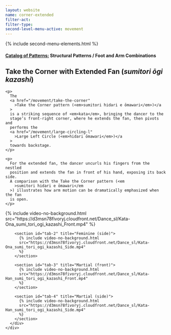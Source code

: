 ```yaml
---
layout: website
name: corner-extended
filter-act:
filter-type:
second-level-menu-active: movement
---
```


{% include second-menu-elements.html %}

<main class="page-content">
  <div class="text-container">
    <h4>
      <a href="/movement/">Catalog of Patterns:</a> Structural Patterns / Foot
      and Arm Combinations
    </h4>
    <h2>Take the Corner with Extended Fan (<em>sumitori ōgi kazashi</em>)</h2>

    <p>
      The
      <a href="/movement/take-the-corner"
        >Take the Corner pattern (<em>sumitori hidari e ōmawari</em>)</a
      >
      is a striking sequence of <em>kata</em>, bringing the dancer to the
      stage’s front-right corner, where he extends the fan, then pivots and
      performs the
      <a href="/movement/large-circling-l"
        >Large Left Circle (<em>hidari ōmawari</em>)</a
      >
      towards backstage.
    </p>

    <p>
      For the extended fan, the dancer uncurls his fingers from the nestled
      position and extends the fan in front of his hand, exposing its back side.
      A comparison with the Take the Corner pattern (<em
        >sumitori hidari e ōmawari</em
      >) illustrates how arm motion can be dramatically emphasized when the fan
      is open.
    </p>
  </div>

  <div class="tabs-container">
    <div class="tabs-container__links">
      <div class="wrapper">
        <div id="tabs"></div>
      </div>
    </div>
    <div class="tabs-container__content">
      <div class="wrapper">
        <section id="tab-1" title="Feminine (front)">
          {% include video-no-background.html
          src="https://d3msn78fivoryj.cloudfront.net/Dance_sl/Kata-Ona_sumi_tori_ogi_kazashi_Front.mp4"
          %}
        </section>

        <section id="tab-2" title="Feminine (side)">
          {% include video-no-background.html
          src="https://d3msn78fivoryj.cloudfront.net/Dance_sl/Kata-Ona_sumi_tori_ogi_kazashi_Side.mp4"
          %}
        </section>

        <section id="tab-3" title="Martial (front)">
          {% include video-no-background.html
          src="https://d3msn78fivoryj.cloudfront.net/Dance_sl/Kata-Han_sumi_tori_ogi_kazashi_Front.mp4"
          %}
        </section>

        <section id="tab-4" title="Martial (side)">
          {% include video-no-background.html
          src="https://d3msn78fivoryj.cloudfront.net/Dance_sl/Kata-Han_sumi_tori_ogi_kazashi_Side.mp4"
          %}
        </section>
      </div>
    </div>
  </div>
</main>
